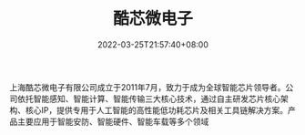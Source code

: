 ﻿---
weight: 
title: "酷芯微电子"
description: "上海酷芯微电子有限公司成立于2011年7月，致力于成为全球智能芯片领导者。公司依托智能感知、智能计算、智能传输三大核心技术，通过自主研发芯片核心架构、核心IP，提供专用于人工智能的高性能低功耗芯片及相关工具链解决方案。产品主要应用于智能安防、智能硬件、智能车载等多个领域"
date: 2022-03-25T21:57:40+08:00
lastmod: 2022-03-25T16:45:40+08:00
draft: false
authors: ["Metabd"]
featuredImage: "580.jpg"
link: "http://www.artosyn.cn/"
tags: ["酷芯微电子","算力"]
categories: ["navigation"]
navigation: ["算力"]
lightgallery: true
toc: true
pinned: false
recommend: false
recommend1: false
---
上海酷芯微电子有限公司成立于2011年7月，致力于成为全球智能芯片领导者。公司依托智能感知、智能计算、智能传输三大核心技术，通过自主研发芯片核心架构、核心IP，提供专用于人工智能的高性能低功耗芯片及相关工具链解决方案。产品主要应用于智能安防、智能硬件、智能车载等多个领域
